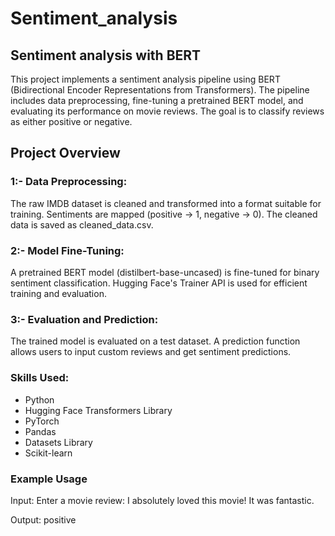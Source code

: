 # Sentiment_analysis 

## Sentiment analysis with BERT
This project implements a sentiment analysis pipeline using BERT (Bidirectional Encoder Representations from Transformers). The pipeline includes data preprocessing, fine-tuning a pretrained BERT model, and evaluating its performance on movie reviews. The goal is to classify reviews as either positive or negative.

## Project Overview

### 1:- Data Preprocessing:

The raw IMDB dataset is cleaned and transformed into a format suitable for training.
Sentiments are mapped (positive → 1, negative → 0).
The cleaned data is saved as cleaned_data.csv.

### 2:- Model Fine-Tuning:

A pretrained BERT model (distilbert-base-uncased) is fine-tuned for binary sentiment classification.
Hugging Face's Trainer API is used for efficient training and evaluation.

### 3:- Evaluation and Prediction:

The trained model is evaluated on a test dataset.
A prediction function allows users to input custom reviews and get sentiment predictions.

### Skills Used:

- Python
- Hugging Face Transformers Library
- PyTorch
- Pandas
- Datasets Library
- Scikit-learn

### Example Usage
Input:
Enter a movie review: I absolutely loved this movie! It was fantastic.

Output:
positive
